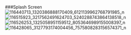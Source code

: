 ###Splash Screen
![116440713_1320386888170409_6121139962768791985_n](https://user-images.githubusercontent.com/38191133/88900360-9149be80-d24f-11ea-942a-6728be0c409d.jpg)
![116515923_3217562491624703_5240288743864138518_n](https://user-images.githubusercontent.com/38191133/88900384-9a3a9000-d24f-11ea-8865-cc1ed5a4d081.jpg)
![116526253_1325058951159512_8053646989155008397_n](https://user-images.githubusercontent.com/38191133/88900402-9eff4400-d24f-11ea-9aff-d5631530f0e4.jpg)
![116428065_3127793174004456_7575808283156574371_n](https://user-images.githubusercontent.com/38191133/88900565-d837b400-d24f-11ea-9111-1c26f64a5471.jpg)
